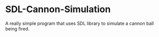 # SDL-Cannon-Simulation
A really simple program that uses SDL library to simulate a cannon ball being fired.
